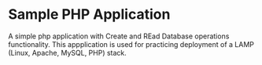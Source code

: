 # Sample PHP Application
A simple php application with Create and REad Database operations functionality.
This appplication is used for practicing deployment of a LAMP (Linux, Apache, MySQL, PHP) stack.
